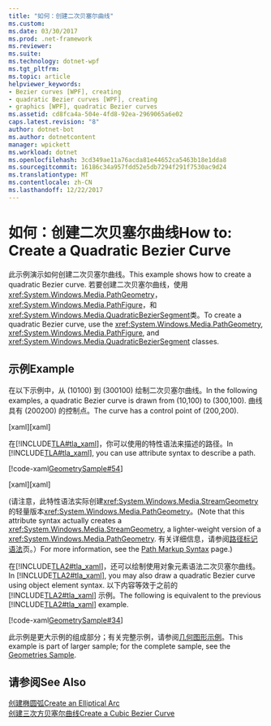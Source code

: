 ```yaml
---
title: "如何：创建二次贝塞尔曲线"
ms.custom: 
ms.date: 03/30/2017
ms.prod: .net-framework
ms.reviewer: 
ms.suite: 
ms.technology: dotnet-wpf
ms.tgt_pltfrm: 
ms.topic: article
helpviewer_keywords:
- Bezier curves [WPF], creating
- quadratic Bezier curves [WPF], creating
- graphics [WPF], quadratic Bezier curves
ms.assetid: cd8fca4a-504e-4fd8-92ea-2969065a6e02
caps.latest.revision: "8"
author: dotnet-bot
ms.author: dotnetcontent
manager: wpickett
ms.workload: dotnet
ms.openlocfilehash: 3cd349ae11a76acda81e44652ca5463b18e1dda8
ms.sourcegitcommit: 16186c34a957fdd52e5db7294f291f7530ac9d24
ms.translationtype: MT
ms.contentlocale: zh-CN
ms.lasthandoff: 12/22/2017
---
```

# <a name="how-to-create-a-quadratic-bezier-curve"></a><span data-ttu-id="f0f98-102">如何：创建二次贝塞尔曲线</span><span class="sxs-lookup"><span data-stu-id="f0f98-102">How to: Create a Quadratic Bezier Curve</span></span>
<span data-ttu-id="f0f98-103">此示例演示如何创建二次贝塞尔曲线。</span><span class="sxs-lookup"><span data-stu-id="f0f98-103">This example shows how to create a quadratic Bezier curve.</span></span>  <span data-ttu-id="f0f98-104">若要创建二次贝塞尔曲线，使用<xref:System.Windows.Media.PathGeometry>， <xref:System.Windows.Media.PathFigure>，和<xref:System.Windows.Media.QuadraticBezierSegment>类。</span><span class="sxs-lookup"><span data-stu-id="f0f98-104">To create a quadratic Bezier curve, use the <xref:System.Windows.Media.PathGeometry>, <xref:System.Windows.Media.PathFigure>, and <xref:System.Windows.Media.QuadraticBezierSegment> classes.</span></span>  
  
## <a name="example"></a><span data-ttu-id="f0f98-105">示例</span><span class="sxs-lookup"><span data-stu-id="f0f98-105">Example</span></span>  
 <span data-ttu-id="f0f98-106">在以下示例中，从 (10100) 到 (300100) 绘制二次贝塞尔曲线。</span><span class="sxs-lookup"><span data-stu-id="f0f98-106">In the following examples, a quadratic Bezier curve is drawn from (10,100) to (300,100).</span></span> <span data-ttu-id="f0f98-107">曲线具有 (200200) 的控制点。</span><span class="sxs-lookup"><span data-stu-id="f0f98-107">The curve has a control point of (200,200).</span></span>  
  
 <span data-ttu-id="f0f98-108">[xaml]</span><span class="sxs-lookup"><span data-stu-id="f0f98-108">[xaml]</span></span>  
  
 <span data-ttu-id="f0f98-109">在[!INCLUDE[TLA#tla_xaml](../../../../includes/tlasharptla-xaml-md.md)]，你可以使用的特性语法来描述的路径。</span><span class="sxs-lookup"><span data-stu-id="f0f98-109">In [!INCLUDE[TLA#tla_xaml](../../../../includes/tlasharptla-xaml-md.md)], you can use attribute syntax to describe a path.</span></span>  
  
 [!code-xaml[GeometrySample#54](../../../../samples/snippets/csharp/VS_Snippets_Wpf/GeometrySample/CS/geometryattributesyntaxexample.xaml#54)]  
  
 <span data-ttu-id="f0f98-110">[xaml]</span><span class="sxs-lookup"><span data-stu-id="f0f98-110">[xaml]</span></span>  
  
 <span data-ttu-id="f0f98-111">(请注意，此特性语法实际创建<xref:System.Windows.Media.StreamGeometry>的轻量版本<xref:System.Windows.Media.PathGeometry>。</span><span class="sxs-lookup"><span data-stu-id="f0f98-111">(Note that this attribute syntax actually creates a <xref:System.Windows.Media.StreamGeometry>, a lighter-weight version of a <xref:System.Windows.Media.PathGeometry>.</span></span> <span data-ttu-id="f0f98-112">有关详细信息，请参阅[路径标记语法](../../../../docs/framework/wpf/graphics-multimedia/path-markup-syntax.md)页。）</span><span class="sxs-lookup"><span data-stu-id="f0f98-112">For more information, see the [Path Markup Syntax](../../../../docs/framework/wpf/graphics-multimedia/path-markup-syntax.md) page.)</span></span>  
  
 <span data-ttu-id="f0f98-113">在[!INCLUDE[TLA2#tla_xaml](../../../../includes/tla2sharptla-xaml-md.md)]，还可以绘制使用对象元素语法二次贝塞尔曲线。</span><span class="sxs-lookup"><span data-stu-id="f0f98-113">In [!INCLUDE[TLA2#tla_xaml](../../../../includes/tla2sharptla-xaml-md.md)], you may also draw a quadratic Bezier curve using object element syntax.</span></span> <span data-ttu-id="f0f98-114">以下内容等效于之前的 [!INCLUDE[TLA2#tla_xaml](../../../../includes/tla2sharptla-xaml-md.md)] 示例。</span><span class="sxs-lookup"><span data-stu-id="f0f98-114">The following is equivalent to the previous [!INCLUDE[TLA2#tla_xaml](../../../../includes/tla2sharptla-xaml-md.md)] example.</span></span>  
  
 [!code-xaml[GeometrySample#34](../../../../samples/snippets/csharp/VS_Snippets_Wpf/GeometrySample/CS/pathgeometryexample.xaml#34)]  
  
 <span data-ttu-id="f0f98-115">此示例是更大示例的组成部分；有关完整示例，请参阅[几何图形示例](http://go.microsoft.com/fwlink/?LinkID=159989)。</span><span class="sxs-lookup"><span data-stu-id="f0f98-115">This example is part of larger sample; for the complete sample, see the [Geometries Sample](http://go.microsoft.com/fwlink/?LinkID=159989).</span></span>  
  
## <a name="see-also"></a><span data-ttu-id="f0f98-116">请参阅</span><span class="sxs-lookup"><span data-stu-id="f0f98-116">See Also</span></span>  
 [<span data-ttu-id="f0f98-117">创建椭圆弧</span><span class="sxs-lookup"><span data-stu-id="f0f98-117">Create an Elliptical Arc</span></span>](../../../../docs/framework/wpf/graphics-multimedia/how-to-create-an-elliptical-arc.md)  
 [<span data-ttu-id="f0f98-118">创建三次方贝塞尔曲线</span><span class="sxs-lookup"><span data-stu-id="f0f98-118">Create a Cubic Bezier Curve</span></span>](../../../../docs/framework/wpf/graphics-multimedia/how-to-create-a-cubic-bezier-curve.md)
